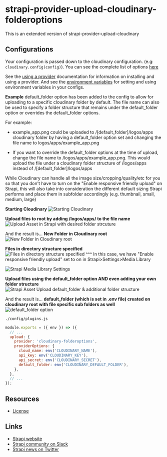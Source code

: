 # strapi-provider-upload-cloudinary-folderoptions

This is an extended version of strapi-provider-upload-cloudinary

## Configurations

Your configuration is passed down to the cloudinary configuration. (e.g: `cloudinary.config(config)`). You can see the complete list of options [here](https://cloudinary.com/documentation/cloudinary_sdks#configuration_parameters)

See the [using a provider](https://strapi.io/documentation/v3.x/plugins/upload.html#using-a-provider) documentation for information on installing and using a provider. And see the [environment variables](https://strapi.io/documentation/v3.x/concepts/configurations.html#environment-variables) for setting and using environment variables in your configs.

**Example**
default_folder option has been added to the config to allow for uploading to a specific cloudinary folder by default.
The file name can also be used to specify a folder structure that remains under the default_folder option or overrides the default_folder options.

For example:
+ example_app.png could be uploaded to /[default_folder]/logos/apps cloudinary folder by having a default_folder option set and changing the file name to logos/apps/example_app.png

+ If you want to override the default_folder options at the time of upload, change the file name to /logos/apps/example_app.png. This would upload the file under a cloudinary folder structure of /logos/apps instead of /[default_folder]/logos/apps

While Cloudinary can handle all the image size/cropping/quality/etc for you so that you don't have to turn on the "Enable responsive friendly upload" on Strapi, this will also take into consideration the different default sizing Strapi performs and place them in subfolder accordingly (e.g. thumbnail, small, medium, large)

**Starting Cloudinary**
![Starting Cloudinary](https://res.cloudinary.com/dtyevsyrr/image/upload/f_auto,q_auto/v1596346107/strapi-provider-upload-cloudinary-folderoptions/cloudinary-starting_zepcmj.png)

**Upload files to root by adding /logos/apps/ to the file name**
![Upload Asset in Strapi with desired folder strcuture](https://res.cloudinary.com/dtyevsyrr/image/upload/f_auto,q_auto/v1596346106/strapi-provider-upload-cloudinary-folderoptions/strapi-upload-root_gmpjk6.png)

And the result is...
**New Folder in Cloudinary root**
![New Folder in Cloudinary root](https://res.cloudinary.com/dtyevsyrr/image/upload/f_auto,q_auto/v1596346107/strapi-provider-upload-cloudinary-folderoptions/cloudinary-strapi-upload-root_xtahw3.png)

**Files in directory structure specified**
![Files in directory structure specified](https://res.cloudinary.com/dtyevsyrr/image/upload/f_auto,q_auto/v1596346106/strapi-provider-upload-cloudinary-folderoptions/cloudinary-strapi-upload-root-elements_smpipr.png)
^^^ In this case, we have "Enable responsive friendly upload" set to on in Strapi>Settings>Media Library

![Strapi Media Library Settings](https://res.cloudinary.com/dtyevsyrr/image/upload/f_auto,q_auto/v1596346752/strapi-provider-upload-cloudinary-folderoptions/strapi-settings-medialibrary_si9lok.png)

**Upload files using the default_folder option AND even adding your own folder structure**
![Strapi Asset Upload default_folder & additional folder structure](https://res.cloudinary.com/dtyevsyrr/image/upload/f_auto,q_auto/v1596346107/strapi-provider-upload-cloudinary-folderoptions/strapi-upload-default_folder_q23inl.png)

And the result is...
**default_folder (which is set in .env file) created on cloudinary root with file specific sub folders as well**
![default_folder option](https://res.cloudinary.com/dtyevsyrr/image/upload/f_auto,q_auto/v1596346106/strapi-provider-upload-cloudinary-folderoptions/cloudinary-strapi-upload-default_folder-elements_rk5uoc.png)



`./config/plugins.js`

```js
module.exports = ({ env }) => ({
  // ...
  upload: {
    provider: 'cloudinary-folderoptions',
    providerOptions: {
      cloud_name: env('CLOUDINARY_NAME'),
      api_key: env('CLOUDINARY_KEY'),
      api_secret: env('CLOUDINARY_SECRET'),
      default_folder: env('CLOUDINARY_DEFAULT_FOLDER'),
    },
  },
  // ...
});
```

## Resources

- [License](LICENSE)

## Links

- [Strapi website](http://strapi.io/)
- [Strapi community on Slack](http://slack.strapi.io)
- [Strapi news on Twitter](https://twitter.com/strapijs)
